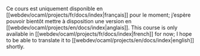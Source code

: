 Ce cours est uniquement disponible en [[webdev/ocaml/projects/fr/docs/index|français]] pour le moment; j’espère pouvoir bientôt mettre à disposition une version en [[webdev/ocaml/projects/en/docs/index|anglais]].
This course is only available in [[webdev/ocaml/projects/fr/docs/index|french]] for now; I hope to be able to translate it to [[webdev/ocaml/projects/en/docs/index|english]] shortly.
